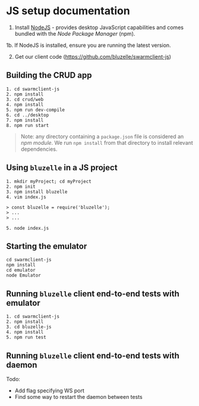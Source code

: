 # JS setup documentation

1. Install [NodeJS](https://nodejs.org/en/download/package-manager/) - provides desktop JavaScript capabilities and comes bundled with the *Node Package Manager* (npm).

1b. If NodeJS is installed, ensure you are running the latest version.

2. Get our client code (https://github.com/bluzelle/swarmclient-js)


## Building the CRUD app

```
1. cd swarmclient-js
2. npm install
3. cd crud/web
4. npm install
5. npm run dev-compile
6. cd ../desktop
7. npm install
8. npm run start
```

> Note: any directory containing a `package.json` file is considered an *npm module*. We run `npm install` from that directory to install relevant dependencies.


## Using `bluzelle` in a JS project

```
1. mkdir myProject; cd myProject
2. npm init
3. npm install bluzelle
4. vim index.js

> const bluzelle = require('bluzelle');
> ...
> ...

5. node index.js
```


## Starting the emulator

```
cd swarmclient-js
npm install
cd emulator
node Emulator
```


## Running `bluzelle` client end-to-end tests with emulator

```
1. cd swarmclient-js
2. npm install
3. cd bluzelle-js
4. npm install
5. npm run test
```


## Running `bluzelle` client end-to-end tests with daemon

Todo: 
- Add flag specifying WS port
- Find some way to restart the daemon between tests
